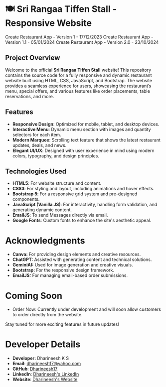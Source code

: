 # 🍽️ Sri Rangaa Tiffen Stall - Responsive Website
Create Restaurant App - Version 1 - 17/12/2023
Create Restaurant App - Version 1.1 - 05/01/2024
Create Restaurant App - Version 2.0 - 23/10/2024

## Project Overview

Welcome to the official **Sri Rangaa Tiffen Stall** website! This repository contains the source code for a fully responsive and dynamic restaurant website built using HTML, CSS, JavaScript, and Bootstrap. The website provides a seamless experience for users, showcasing the restaurant’s menu, special offers, and various features like order placements, table reservations, and more.

## Features

- **Responsive Design**: Optimized for mobile, tablet, and desktop devices.
- **Interactive Menu**: Dynamic menu section with images and quantity selectors for each item.
- **Modern Marquee**: Scrolling text feature that shows the latest restaurant updates, deals, and news.
- **Elegant UI/UX**: Designed with user experience in mind using modern colors, typography, and design principles.

## Technologies Used

- **HTML5**: For website structure and content.
- **CSS3**: For styling and layout, including animations and hover effects.
- **Bootstrap 5**: For a responsive grid system and pre-designed components.
- **JavaScript (Vanilla JS)**: For interactivity, handling form validation, and generating dynamic content.
- **EmailJS**: To send Messages directly via email.
- **Google Fonts**: Custom fonts to enhance the site's aesthetic appeal.

# Acknowledgments
- **Canva:** For providing design elements and creative resources.
- **ChatGPT:** Assisted with generating content and technical solutions.
- **GeminiAI:** Used for image generation and creative visuals.
- **Bootstrap:** For the responsive design framework.
- **EmailJS:** For managing email-based order submissions.

# Coming Soon
- Order Now: Currently under development and will soon allow customers to order directly from the website.

Stay tuned for more exciting features in future updates!

# Developer Details
- **Developer:** Dharineesh K S
- **Email**: dharineesh17@yahoo.com
- **GitHub**: [Dharineesh17](https://github.com/dharineesh17)
- **LinkedIn**: [Dharineesh's LinkedIn](https://linkedin.com/in/dharineesh17)
- **Website**: [Dharineesh's Website](https://dharineesh17.github.io/PortfolioWebsite/)
